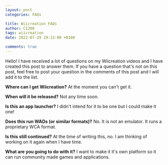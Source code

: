 ```yaml
---
layout: post
categories: FAQs

title: Wiicreation FAQs
author: C1200
tags: wiicreation
date: 2022-07-29 19:13:00 +0100

comments: true
---
```


Hello! I have received a lot of questions on my Wiicreation videos
and I have created this post to answer them. If you have a question
that's not on this post, feel free to post your question in the
comments of this post and I will add it to the list.

**Where can I get Wiicreation?**
At the moment you can't get it.

**When will it be released?**
Not any time soon.

**Is this an app launcher?**
I didn't intend for it to be one but I could make it one!

**Does this run WADs (or similar formats)?**
No. It is not an emulator. It runs a proprietary WCA format.

**Is this still continued?**
At the time of writing this, no. I am thinking of working on it again
when I have time.

**What are you going to do with it?**
I want to make it it's own platform so it can run community made games
and applications.
